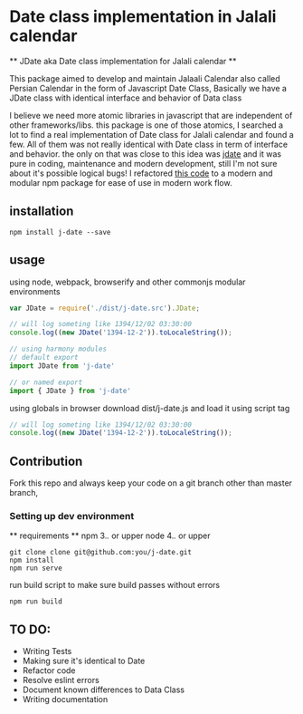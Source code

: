 # Date class implementation in Jalali calendar

** JDate aka Date class implementation for Jalali calendar **

This package aimed to develop and maintain Jalaali Calendar also called Persian Calendar in the form of
   Javascript Date Class, Basically we have a JDate class with identical interface and behavior of Data class
   
I believe we need more atomic libraries in javascript that are independent of other frameworks/libs. 
this package is one of those atomics, I searched a lot to find a real implementation of Date class for Jalali calendar 
and found a few. All of them was not really identical with Date class in term of interface and behavior. the only on
that was close to this idea was [jdate](https://github.com/tahajahangir/jdate) and it was pure in coding,
maintenance and modern development, still I'm not sure about it's possible logical bugs! I refactored
[this code](https://github.com/tahajahangir/jdate) to a modern and modular npm package for ease of use in modern work flow.

## installation
```shel
npm install j-date --save
```

## usage
using node, webpack, browserify and other commonjs modular environments

```js
var JDate = require('./dist/j-date.src').JDate;

// will log someting like 1394/12/02 03:30:00
console.log((new JDate('1394-12-2')).toLocaleString());
```

```js
// using harmony modules
// default export
import JDate from 'j-date'

// or named export
import { JDate } from 'j-date' 
```

using globals in browser
download dist/j-date.js and load it using script tag

```js
// will log someting like 1394/12/02 03:30:00
console.log((new JDate('1394-12-2')).toLocaleString());
```

## Contribution
Fork this repo and always keep your code on a git branch other than master branch,

### Setting up dev environment 
** requirements **
npm 3.*.* or upper
node 4.*.* or upper
 
```shel
git clone clone git@github.com:you/j-date.git
npm install
npm run serve
```

run build script to make sure build passes without errors
```shel
npm run build
``` 
 
## TO DO: 
* Writing Tests
* Making sure it's identical to Date
* Refactor code
* Resolve eslint errors
* Document known differences to Data Class 
* Writing documentation

     